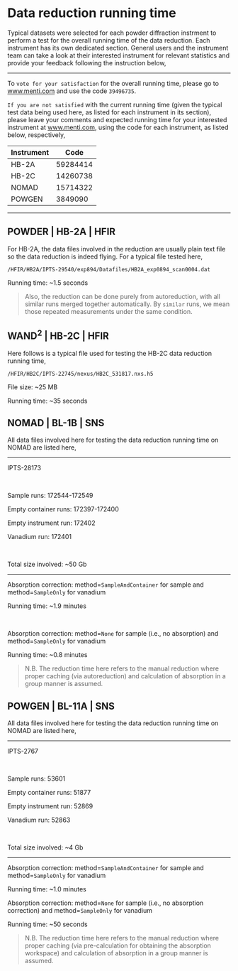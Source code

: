 Data reduction running time
===

Typical datasets were selected for each powder diffraction instrment to perform a test for the overall running time of the data reduction. Each instrument has its own dedicated section. General users and the instrument team can take a look at their interested instrument for relevant statistics and provide your feedback following the instruction below,

---

To `vote for your satisfaction` for the overall running time, please go to <a href="https://www.menti.com" target="_blank">www.menti.com</a> and use the code `39496735`.

`If you are not satisfied` with the current running time (given the typical test data being used here, as listed for each instrument in its section), please leave your comments and expected running time for your interested instrument at <a href="https://www.menti.com" target="_blank">www.menti.com</a>, using the code for each instrument, as listed below, respectively,

| Instrument | Code |
|------------|------|
| HB-2A | 59284414 |
| HB-2C | 14260738 |
| NOMAD | 15714322 |
| POWGEN | 3849090 |

---

## POWDER | HB-2A | HFIR

For HB-2A, the data files involved in the reduction are usually plain text file so the data reduction is indeed flying. For a typical file tested here,

```
/HFIR/HB2A/IPTS-29540/exp894/Datafiles/HB2A_exp0894_scan0004.dat
```

Running time: ~1.5 seconds

> Also, the reduction can be done purely from autoreduction, with all similar runs merged together automatically. By `similar` runs, we mean those repeated measurements under the same condition.

## WAND$^2$ | HB-2C | HFIR

Here follows is a typical file used for testing the HB-2C data reduction running time,

```
/HFIR/HB2C/IPTS-22745/nexus/HB2C_531817.nxs.h5
```

File size: ~25 MB

Running time: ~35 seconds

## NOMAD | BL-1B | SNS

All data files involved here for testing the data reduction running time on NOMAD are listed here,

---

IPTS-28173

<br />

Sample runs: 172544-172549

Empty container runs: 172397-172400

Empty instrument run: 172402

Vanadium run: 172401

<br />

Total size involved: ~50 Gb

---

Absorption correction: method=`SampleAndContainer` for sample and method=`SampleOnly` for vanadium

Running time: ~1.9 minutes

<br />

Absorption correction: method=`None` for sample (i.e., no absorption) and method=`SampleOnly` for vanadium

Running time: ~0.8 minutes

> N.B. The reduction time here refers to the manual reduction where proper caching (via autoreduction)
and calculation of absorption in a group manner is assumed.

## POWGEN | BL-11A | SNS

All data files involved here for testing the data reduction running time on NOMAD are listed here,

---

IPTS-2767

<br />

Sample runs: 53601

Empty container runs: 51877

Empty instrument run: 52869

Vanadium run: 52863

<br />

Total size involved: ~4 Gb

---

Absorption correction: method=`SampleAndContainer` for sample and method=`SampleOnly` for vanadium

Running time: ~1.0 minutes

Absorption correction: method=`None` for sample (i.e., no absorption correction) and method=`SampleOnly` for vanadium

Running time: ~50 seconds

> N.B. The reduction time here refers to the manual reduction where proper caching (via pre-calculation
for obtaining the absorption workspace) and calculation of absorption in a group manner is assumed.
